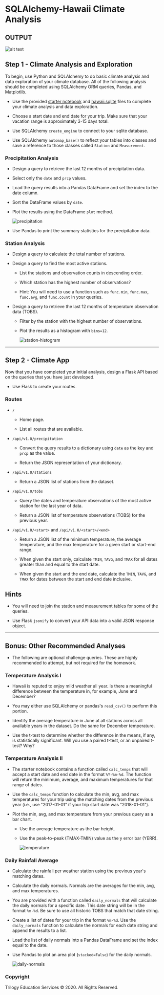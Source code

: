 # SQLAlchemy-Hawaii Climate Analysis

## OUTPUT

![alt text](Images/output.png)

## Step 1 - Climate Analysis and Exploration

To begin, use Python and SQLAlchemy to do basic climate analysis and data exploration of your climate database. All of the following analysis should be completed using SQLAlchemy ORM queries, Pandas, and Matplotlib.

- Use the provided [starter notebook](climate_starter.ipynb) and [hawaii.sqlite](Resources/hawaii.sqlite) files to complete your climate analysis and data exploration.

- Choose a start date and end date for your trip. Make sure that your vacation range is approximately 3-15 days total.

- Use SQLAlchemy `create_engine` to connect to your sqlite database.

- Use SQLAlchemy `automap_base()` to reflect your tables into classes and save a reference to those classes called `Station` and `Measurement`.

### Precipitation Analysis

- Design a query to retrieve the last 12 months of precipitation data.

- Select only the `date` and `prcp` values.

- Load the query results into a Pandas DataFrame and set the index to the date column.

- Sort the DataFrame values by `date`.

- Plot the results using the DataFrame `plot` method.

  ![precipitation](Images/precipitation.png)

- Use Pandas to print the summary statistics for the precipitation data.

### Station Analysis

- Design a query to calculate the total number of stations.

- Design a query to find the most active stations.

  - List the stations and observation counts in descending order.

  - Which station has the highest number of observations?

  - Hint: You will need to use a function such as `func.min`, `func.max`, `func.avg`, and `func.count` in your queries.

- Design a query to retrieve the last 12 months of temperature observation data (TOBS).

  - Filter by the station with the highest number of observations.

  - Plot the results as a histogram with `bins=12`.

    ![station-histogram](Images/station-histogram.png)

---

## Step 2 - Climate App

Now that you have completed your initial analysis, design a Flask API based on the queries that you have just developed.

- Use Flask to create your routes.

### Routes

- `/`

  - Home page.

  - List all routes that are available.

- `/api/v1.0/precipitation`

  - Convert the query results to a dictionary using `date` as the key and `prcp` as the value.

  - Return the JSON representation of your dictionary.

- `/api/v1.0/stations`

  - Return a JSON list of stations from the dataset.

- `/api/v1.0/tobs`

  - Query the dates and temperature observations of the most active station for the last year of data.

  - Return a JSON list of temperature observations (TOBS) for the previous year.

- `/api/v1.0/<start>` and `/api/v1.0/<start>/<end>`

  - Return a JSON list of the minimum temperature, the average temperature, and the max temperature for a given start or start-end range.

  - When given the start only, calculate `TMIN`, `TAVG`, and `TMAX` for all dates greater than and equal to the start date.

  - When given the start and the end date, calculate the `TMIN`, `TAVG`, and `TMAX` for dates between the start and end date inclusive.

## Hints

- You will need to join the station and measurement tables for some of the queries.

- Use Flask `jsonify` to convert your API data into a valid JSON response object.

---

## Bonus: Other Recommended Analyses

- The following are optional challenge queries. These are highly recommended to attempt, but not required for the homework.

### Temperature Analysis I

- Hawaii is reputed to enjoy mild weather all year. Is there a meaningful difference between the temperature in, for example, June and December?

- You may either use SQLAlchemy or pandas's `read_csv()` to perform this portion.

- Identify the average temperature in June at all stations across all available years in the dataset. Do the same for December temperature.

- Use the t-test to determine whether the difference in the means, if any, is statistically significant. Will you use a paired t-test, or an unpaired t-test? Why?

### Temperature Analysis II

- The starter notebook contains a function called `calc_temps` that will accept a start date and end date in the format `%Y-%m-%d`. The function will return the minimum, average, and maximum temperatures for that range of dates.

- Use the `calc_temps` function to calculate the min, avg, and max temperatures for your trip using the matching dates from the previous year (i.e., use "2017-01-01" if your trip start date was "2018-01-01").

- Plot the min, avg, and max temperature from your previous query as a bar chart.

  - Use the average temperature as the bar height.

  - Use the peak-to-peak (TMAX-TMIN) value as the y error bar (YERR).

    ![temperature](Images/temperature.png)

### Daily Rainfall Average

- Calculate the rainfall per weather station using the previous year's matching dates.

- Calculate the daily normals. Normals are the averages for the min, avg, and max temperatures.

- You are provided with a function called `daily_normals` that will calculate the daily normals for a specific date. This date string will be in the format `%m-%d`. Be sure to use all historic TOBS that match that date string.

- Create a list of dates for your trip in the format `%m-%d`. Use the `daily_normals` function to calculate the normals for each date string and append the results to a list.

- Load the list of daily normals into a Pandas DataFrame and set the index equal to the date.

- Use Pandas to plot an area plot (`stacked=False`) for the daily normals.

  ![daily-normals](Images/daily-normals.png)

### Copyright

Trilogy Education Services © 2020. All Rights Reserved.

